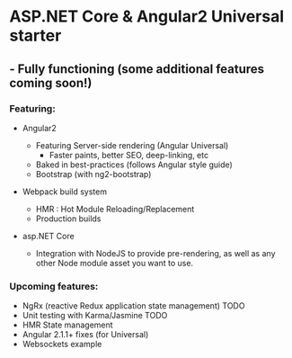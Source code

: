 # ASP.NET Core & Angular2 Universal starter

## - Fully functioning (some additional features coming soon!)

### Featuring:

- Angular2
  - Featuring Server-side rendering (Angular Universal)
	- Faster paints, better SEO, deep-linking, etc
  - Baked in best-practices (follows Angular style guide)
  - Bootstrap (with ng2-bootstrap)

- Webpack build system
  - HMR : Hot Module Reloading/Replacement 
  - Production builds

- asp.NET Core
  - Integration with NodeJS to provide pre-rendering, as well as any other Node module asset you want to use.


### Upcoming features:

  - NgRx (reactive Redux application state management) TODO
  - Unit testing with Karma/Jasmine TODO
  - HMR State management
  - Angular 2.1.1+ fixes (for Universal)
  - Websockets example